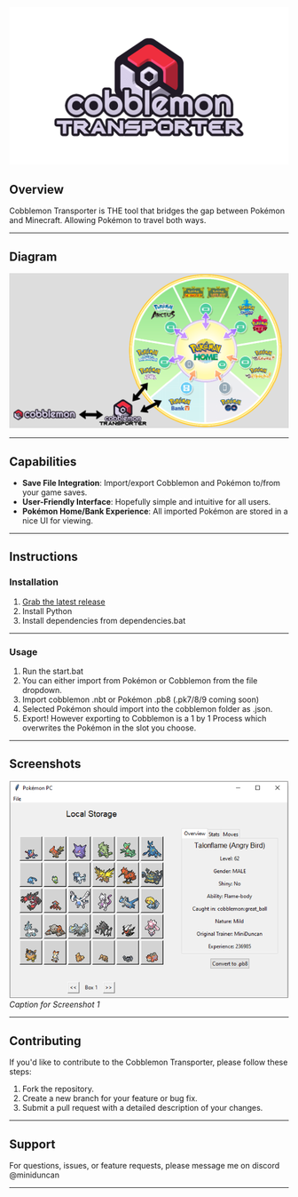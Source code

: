 ![Cobblemon Transporter Logo](https://github.com/ArchieDxncan/cobblemon-transporter/blob/main/Images/cobblemontransporter.png) <!-- Replace with the path to your logo -->

## Overview
Cobblemon Transporter is THE tool that bridges the gap between Pokémon and Minecraft. Allowing Pokémon to travel both ways. 


---

## Diagram

![Cobblemon Transporter Diagram](https://github.com/ArchieDxncan/cobblemon-transporter/blob/main/Images/transporter.png)

---

## Capabilities

- **Save File Integration**: Import/export Cobblemon and Pokémon to/from your game saves.
- **User-Friendly Interface**: Hopefully simple and intuitive for all users.
- **Pokémon Home/Bank Experience**: All imported Pokémon are stored in a nice UI for viewing.

---

## Instructions

### Installation
1. [Grab the latest release](https://github.com/ArchieDxncan/cobblemon-transporter/releases/)
2. Install Python
3. Install dependencies from dependencies.bat

---

### Usage
1. Run the start.bat
2. You can either import from Pokémon or Cobblemon from the file dropdown.
3. Import cobblemon .nbt or Pokémon .pb8 (.pk7/8/9 coming soon)
4. Selected Pokémon should import into the cobblemon folder as .json.
5. Export! However exporting to Cobblemon is a 1 by 1 Process which overwrites the Pokémon in the slot you choose.    

---

## Screenshots

![Screenshot 1](https://github.com/ArchieDxncan/cobblemon-transporter/blob/main/Images/cobble1.png) <!-- Replace with the path to your screenshot -->
*Caption for Screenshot 1*

---

## Contributing

If you'd like to contribute to the Cobblemon Transporter, please follow these steps:
1. Fork the repository.
2. Create a new branch for your feature or bug fix.
3. Submit a pull request with a detailed description of your changes.

---

## Support

For questions, issues, or feature requests, please message me on discord @miniduncan

---
